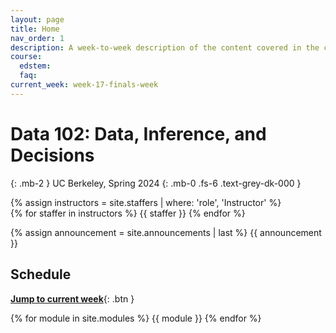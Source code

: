```yaml
---
layout: page
title: Home
nav_order: 1
description: A week-to-week description of the content covered in the course.
course:
  edstem: 
  faq: 
current_week: week-17-finals-week
---
```


# Data 102: Data, Inference, and Decisions

{: .mb-2 }
UC Berkeley, Spring 2024
{: .mb-0 .fs-6 .text-grey-dk-000 }

<div>
{% assign instructors = site.staffers | where: 'role', 'Instructor' %}
  <div class="role">
    {% for staffer in instructors %}
    {{ staffer }}
    {% endfor %}
  </div>
</div>

{% assign announcement = site.announcements | last %}
{{ announcement }}


<a name="schedule"></a>
## Schedule
[**Jump to current week**](#{{page.current_week}}){: .btn }

{% for module in site.modules %}
{{ module }}
{% endfor %}
